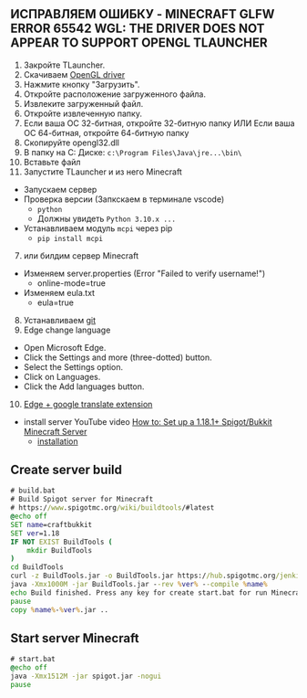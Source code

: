 # 

## ИСПРАВЛЯЕМ ОШИБКУ - MINECRAFT GLFW ERROR 65542 WGL: THE DRIVER DOES NOT APPEAR TO SUPPORT OPENGL TLAUNCHER

1. Закройте TLauncher.
2. Скачиваем [OpenGL driver](http://www.mediafire.com/file/dy6c3nromnwpmpa/Minecraft_OpenGL.zip/file)
3. Нажмите кнопку "Загрузить".
4. Откройте расположение загруженного файла.
5. Извлеките загруженный файл.
6. Откройте извлеченную папку.
7. Если ваша ОС 32-битная, откройте 32-битную папку ИЛИ Если ваша ОС 64-битная, откройте 64-битную папку
8. Скопируйте opengl32.dll
9. В папку на C: Диске: `c:\Program Files\Java\jre...\bin\`
10. Вставьте файл
11. Запустите TLauncher и из него Minecraft





  * Запускаем сервер
  * Проверка версии (Запкскаем в терминале vscode)
    * `python`
    * Должны увидеть `Python 3.10.x ...`
  * Устанавливаем модуль `mcpi` через pip
    * `pip install mcpi`


7. или билдим сервер Minecraft
  * Изменяем server.properties (Error "Failed to verify username!") 
    * online-mode=true
  * Изменяем eula.txt
    * eula=true

8. Устанавливаем [git](https://git-scm.com/download/win)
9. Edge change language
  * Open Microsoft Edge.
  * Click the Settings and more (three-dotted) button.
  * Select the Settings option.
  * Click on Languages.
  * Click the Add languages button.
10. [Edge + google translate extension](https://microsoftedge.microsoft.com/addons/detail/google-translate-in-right/fcoongackakfdmiincikmjgkedcgjkdp)

* install server YouTube video [How to: Set up a 1.18.1+ Spigot/Bukkit Minecraft Server](https://www.youtube.com/watch?v=BqWWXHPO_2U&ab_channel=TroubleChute)
  * [installation](https://www.spigotmc.org/wiki/spigot-installation/)

## Create server build

```cmd
# build.bat
# Build Spigot server for Minecraft
# https://www.spigotmc.org/wiki/buildtools/#latest
@echo off
SET name=craftbukkit
SET ver=1.18
IF NOT EXIST BuildTools (
    mkdir BuildTools
)
cd BuildTools
curl -z BuildTools.jar -o BuildTools.jar https://hub.spigotmc.org/jenkins/job/BuildTools/lastSuccessfulBuild/artifact/target/BuildTools.jar
java -Xmx1000M -jar BuildTools.jar --rev %ver% --compile %name%
echo Build finished. Press any key for create start.bat for run Minecraft server.
pause
copy %name%-%ver%.jar ..
```

## Start server Minecraft

```cmd
# start.bat
@echo off
java -Xmx1512M -jar spigot.jar -nogui
pause
```
